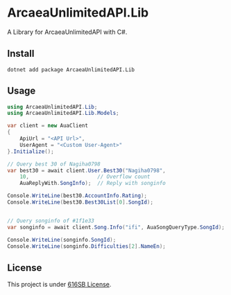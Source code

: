 ﻿# ArcaeaUnlimitedAPI.Lib

A Library for ArcaeaUnlimitedAPI with C#.

## Install
```shell
dotnet add package ArcaeaUnlimitedAPI.Lib
```

## Usage
```csharp
using ArcaeaUnlimitedAPI.Lib;
using ArcaeaUnlimitedAPI.Lib.Models;

var client = new AuaClient
{
    ApiUrl = "<API Url>",
    UserAgent = "<Custom User-Agent>"
}.Initialize();

// Query best 30 of Nagiha0798
var best30 = await client.User.Best30("Nagiha0798",
    10,                      // Overflow count
    AuaReplyWith.SongInfo);  // Reply with songinfo

Console.WriteLine(best30.AccountInfo.Rating);
Console.WriteLine(best30.Best30List[0].SongId);


// Query songinfo of #1f1e33
var songinfo = await client.Song.Info("ifi", AuaSongQueryType.SongId);

Console.WriteLine(songinfo.SongId);
Console.WriteLine(songinfo.Difficulties[2].NameEn);
```

## License
This project is under [616SB License](./LICENSE).
